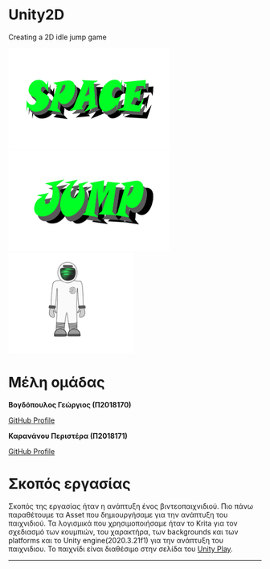 # Unity2D
Creating a 2D idle jump game

<img src="https://github.com/p18vogd/Unity2D/blob/main/SpaceJump/Assets/Art/space.png" alt="" width="320" height="200"><img src="https://github.com/p18vogd/Unity2D/blob/main/SpaceJump/Assets/Art/jump.png" alt="" width="320" height="200"><img src="https://github.com/p18vogd/Unity2D/blob/main/SpaceJump/Assets/Art/still.png" alt="" width="250" height="200">

# Μέλη ομάδας
**Βογδόπουλος Γεώργιος (Π2018170)** 

[GitHub Profile](https://github.com/p18vogd)

**Καρανάνου Περιστέρα (Π2018171)**  

[GitHub Profile](https://github.com/perikarananou)

# Σκοπός εργασίας 
 Σκοπός της εργασίας ήταν η ανάπτυξη ένος βιντεοπαιχνιδιού. Πιο πάνω παραθέτουμε τα Asset που δημιουργήσαμε για την ανάπτυξη του παιχνιδιού. Τα λογισμικά που χρησιμοποιήσαμε 
 ήταν το Krita για τον σχεδιασμό των κουμπιών, του χαρακτήρα, των backgrounds και των platforms και το Unity engine(2020.3.21f1) για την ανάπτυξη του παιχνιδιου. Το παιχνίδι είναι διαθέσιμο στην σελίδα του [Unity Play](https://play.unity.com/mg/other/space-jump-1).

---
